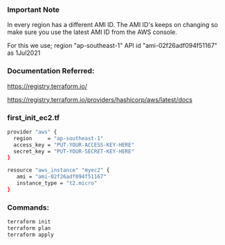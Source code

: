 ### Important Note

In every region has a different AMI ID.
The AMI ID's keeps on changing so make sure you use the latest AMI ID from the AWS console.

For this we use;
region "ap-southeast-1"
API id "ami-02f26adf094f51167" as 1Jul2021


### Documentation Referred:

https://registry.terraform.io/

https://registry.terraform.io/providers/hashicorp/aws/latest/docs

### first_init_ec2.tf

```sh
provider "aws" {
  region     = "ap-southeast-1"
  access_key = "PUT-YOUR-ACCESS-KEY-HERE"
  secret_key = "PUT-YOUR-SECRET-KEY-HERE"
}

resource "aws_instance" "myec2" {
   ami = "ami-02f26adf094f51167"
   instance_type = "t2.micro"
}
```
### Commands:

```sh
terraform init
terraform plan
terraform apply
```
